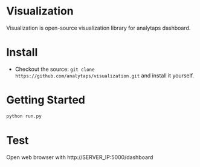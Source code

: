 # Visualization

Visualization is open-source visualization library for analytaps dashboard.

# Install

* Checkout the source: `git clone https://github.com/analytaps/visualization.git` and install it yourself.

# Getting Started

```python
python run.py
```


# Test

Open web browser with http://SERVER_IP:5000/dashboard
